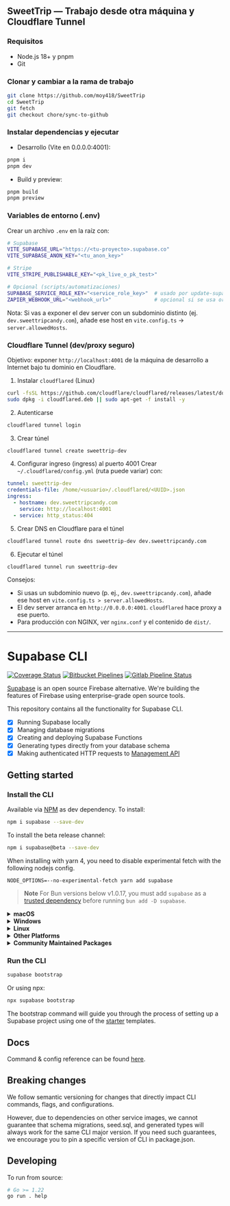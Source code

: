 ## SweetTrip — Trabajo desde otra máquina y Cloudflare Tunnel

### Requisitos
- Node.js 18+ y pnpm
- Git

### Clonar y cambiar a la rama de trabajo
```bash
git clone https://github.com/moy418/SweetTrip
cd SweetTrip
git fetch
git checkout chore/sync-to-github
```

### Instalar dependencias y ejecutar
- Desarrollo (Vite en 0.0.0.0:4001):
```bash
pnpm i
pnpm dev
```
- Build y preview:
```bash
pnpm build
pnpm preview
```

### Variables de entorno (.env)
Crear un archivo `.env` en la raíz con:
```bash
# Supabase
VITE_SUPABASE_URL="https://<tu-proyecto>.supabase.co"
VITE_SUPABASE_ANON_KEY="<tu_anon_key>"

# Stripe
VITE_STRIPE_PUBLISHABLE_KEY="<pk_live_o_pk_test>"

# Opcional (scripts/automatizaciones)
SUPABASE_SERVICE_ROLE_KEY="<service_role_key>"  # usado por update-supabase-config.*
ZAPIER_WEBHOOK_URL="<webhook_url>"              # opcional si se usa orderProcessor
```

Nota: Si vas a exponer el dev server con un subdominio distinto (ej. `dev.sweettripcandy.com`), añade ese host en `vite.config.ts` → `server.allowedHosts`.

### Cloudflare Tunnel (dev/proxy seguro)
Objetivo: exponer `http://localhost:4001` de la máquina de desarrollo a Internet bajo tu dominio en Cloudflare.

1) Instalar `cloudflared` (Linux)
```bash
curl -fsSL https://github.com/cloudflare/cloudflared/releases/latest/download/cloudflared-linux-amd64.deb -o cloudflared.deb
sudo dpkg -i cloudflared.deb || sudo apt-get -f install -y
```

2) Autenticarse
```bash
cloudflared tunnel login
```

3) Crear túnel
```bash
cloudflared tunnel create sweettrip-dev
```

4) Configurar ingreso (ingress) al puerto 4001
Crear `~/.cloudflared/config.yml` (ruta puede variar) con:
```yaml
tunnel: sweettrip-dev
credentials-file: /home/<usuario>/.cloudflared/<UUID>.json
ingress:
  - hostname: dev.sweettripcandy.com
    service: http://localhost:4001
  - service: http_status:404
```

5) Crear DNS en Cloudflare para el túnel
```bash
cloudflared tunnel route dns sweettrip-dev dev.sweettripcandy.com
```

6) Ejecutar el túnel
```bash
cloudflared tunnel run sweettrip-dev
```

Consejos:
- Si usas un subdominio nuevo (p. ej., `dev.sweettripcandy.com`), añade ese host en `vite.config.ts > server.allowedHosts`.
- El dev server arranca en `http://0.0.0.0:4001`. `cloudflared` hace proxy a ese puerto.
- Para producción con NGINX, ver `nginx.conf` y el contenido de `dist/`.

---

# Supabase CLI

[![Coverage Status](https://coveralls.io/repos/github/supabase/cli/badge.svg?branch=main)](https://coveralls.io/github/supabase/cli?branch=main) [![Bitbucket Pipelines](https://img.shields.io/bitbucket/pipelines/supabase-cli/setup-cli/master?style=flat-square&label=Bitbucket%20Canary)](https://bitbucket.org/supabase-cli/setup-cli/pipelines) [![Gitlab Pipeline Status](https://img.shields.io/gitlab/pipeline-status/sweatybridge%2Fsetup-cli?label=Gitlab%20Canary)
](https://gitlab.com/sweatybridge/setup-cli/-/pipelines)

[Supabase](https://supabase.io) is an open source Firebase alternative. We're building the features of Firebase using enterprise-grade open source tools.

This repository contains all the functionality for Supabase CLI.

- [x] Running Supabase locally
- [x] Managing database migrations
- [x] Creating and deploying Supabase Functions
- [x] Generating types directly from your database schema
- [x] Making authenticated HTTP requests to [Management API](https://supabase.com/docs/reference/api/introduction)

## Getting started

### Install the CLI

Available via [NPM](https://www.npmjs.com) as dev dependency. To install:

```bash
npm i supabase --save-dev
```

To install the beta release channel:

```bash
npm i supabase@beta --save-dev
```

When installing with yarn 4, you need to disable experimental fetch with the following nodejs config.

```
NODE_OPTIONS=--no-experimental-fetch yarn add supabase
```

> **Note**
For Bun versions below v1.0.17, you must add `supabase` as a [trusted dependency](https://bun.sh/guides/install/trusted) before running `bun add -D supabase`.

<details>
  <summary><b>macOS</b></summary>

  Available via [Homebrew](https://brew.sh). To install:

  ```sh
  brew install supabase/tap/supabase
  ```

  To install the beta release channel:
  
  ```sh
  brew install supabase/tap/supabase-beta
  brew link --overwrite supabase-beta
  ```
  
  To upgrade:

  ```sh
  brew upgrade supabase
  ```
</details>

<details>
  <summary><b>Windows</b></summary>

  Available via [Scoop](https://scoop.sh). To install:

  ```powershell
  scoop bucket add supabase https://github.com/supabase/scoop-bucket.git
  scoop install supabase
  ```

  To upgrade:

  ```powershell
  scoop update supabase
  ```
</details>

<details>
  <summary><b>Linux</b></summary>

  Available via [Homebrew](https://brew.sh) and Linux packages.

  #### via Homebrew

  To install:

  ```sh
  brew install supabase/tap/supabase
  ```

  To upgrade:

  ```sh
  brew upgrade supabase
  ```

  #### via Linux packages

  Linux packages are provided in [Releases](https://github.com/supabase/cli/releases). To install, download the `.apk`/`.deb`/`.rpm`/`.pkg.tar.zst` file depending on your package manager and run the respective commands.

  ```sh
  sudo apk add --allow-untrusted <...>.apk
  ```

  ```sh
  sudo dpkg -i <...>.deb
  ```

  ```sh
  sudo rpm -i <...>.rpm
  ```

  ```sh
  sudo pacman -U <...>.pkg.tar.zst
  ```
</details>

<details>
  <summary><b>Other Platforms</b></summary>

  You can also install the CLI via [go modules](https://go.dev/ref/mod#go-install) without the help of package managers.

  ```sh
  go install github.com/supabase/cli@latest
  ```

  Add a symlink to the binary in `$PATH` for easier access:

  ```sh
  ln -s "$(go env GOPATH)/bin/cli" /usr/bin/supabase
  ```

  This works on other non-standard Linux distros.
</details>

<details>
  <summary><b>Community Maintained Packages</b></summary>

  Available via [pkgx](https://pkgx.sh/). Package script [here](https://github.com/pkgxdev/pantry/blob/main/projects/supabase.com/cli/package.yml).
  To install in your working directory:

  ```bash
  pkgx install supabase
  ```

  Available via [Nixpkgs](https://nixos.org/). Package script [here](https://github.com/NixOS/nixpkgs/blob/master/pkgs/development/tools/supabase-cli/default.nix).
</details>

### Run the CLI

```bash
supabase bootstrap
```

Or using npx:

```bash
npx supabase bootstrap
```

The bootstrap command will guide you through the process of setting up a Supabase project using one of the [starter](https://github.com/supabase-community/supabase-samples/blob/main/samples.json) templates.

## Docs

Command & config reference can be found [here](https://supabase.com/docs/reference/cli/about).

## Breaking changes

We follow semantic versioning for changes that directly impact CLI commands, flags, and configurations.

However, due to dependencies on other service images, we cannot guarantee that schema migrations, seed.sql, and generated types will always work for the same CLI major version. If you need such guarantees, we encourage you to pin a specific version of CLI in package.json.

## Developing

To run from source:

```sh
# Go >= 1.22
go run . help
```
